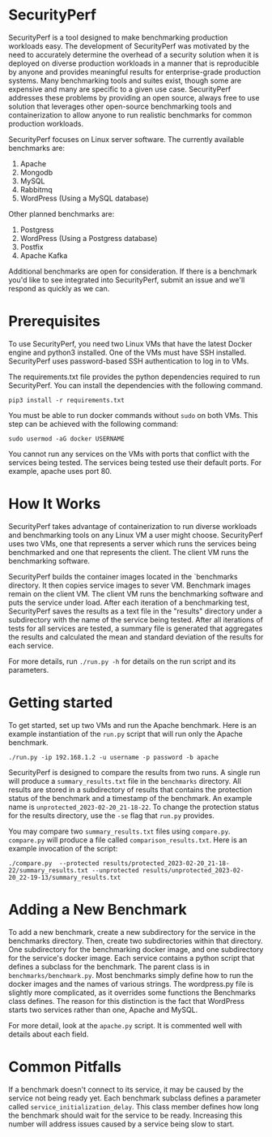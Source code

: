 # SecurityPerf

SecurityPerf is a tool designed to make benchmarking production workloads easy.
The development of SecurityPerf was motivated by the need to accurately determine
the overhead of a security solution when it is deployed on diverse production
workloads in a manner that is reproducible by anyone and provides meaningful results
for enterprise-grade production systems.
Many benchmarking tools and suites exist, though some are expensive
and many are specific to a given use case. SecurityPerf addresses these problems
by providing an open source, always free to use solution that leverages other
open-source benchmarking tools and containerization to allow anyone to run
realistic benchmarks for common production workloads.

SecurityPerf focuses on Linux server software. The currently available benchmarks
are:

1. Apache
2. Mongodb
3. MySQL
4. Rabbitmq
5. WordPress (Using a MySQL database)

Other planned benchmarks are:

1. Postgress
2. WordPress (Using a Postgress database)
3. Postfix
4. Apache Kafka

Additional benchmarks are open for consideration. If there is a benchmark you'd
like to see integrated into SecurityPerf, submit an issue and we'll respond
as quickly as we can.

# Prerequisites

To use SecurityPerf, you need two Linux VMs that have the latest Docker engine
and python3 installed. One of the VMs must have SSH installed. SecurityPerf uses
password-based SSH authentication to log in to VMs.

The requirements.txt file provides the python dependencies
required to run SecurityPerf. You can install the dependencies with the following command.

`pip3 install -r requirements.txt`

You must be able to run docker commands without `sudo` on both VMs. This step
can be achieved with the following command:

`sudo usermod -aG docker USERNAME`

You cannot run any services on the VMs with ports that conflict with the services
being tested. The services being tested use their default ports. For example,
apache uses port 80.

# How It Works

SecurityPerf takes advantage of containerization to run diverse workloads and
benchmarking tools on any Linux VM a user might choose. SecurityPerf uses
two VMs, one that represents a server which runs the services being benchmarked
and one that represents the client.
The client VM runs the benchmarking software.

SecurityPerf builds the container images located in the `benchmarks directory.
It then copies service images to sever VM. Benchmark images remain on the
client VM. The client VM runs the benchmarking software and puts the service
under load. After each iteration of a benchmarking test, SecurityPerf saves
the results as a text file in the "results" directory under a subdirectory
with the name of the service being tested. After all iterations of tests
for all services are tested, a summary file is generated that aggregates
the results and calculated the mean and standard deviation of the results
for each service.

For more details, run `./run.py -h` for details on the run script and its
parameters.

# Getting started

To get started, set up two VMs and run the Apache benchmark. Here is an example
instantiation of the `run.py` script that will run only the Apache benchmark.

`./run.py -ip 192.168.1.2 -u username -p password -b apache`

SecurityPerf is designed to compare the results from two runs. A single run
will produce a `summary_results.txt` file in the `benchmarks` directory.
All results are stored in a subdirectory of results that contains the protection
status of the benchmark and a timestamp of the benchmark. An example name is `unprotected_2023-02-20_21-18-22`.
To change the protection status for the results directory, use the `-se` flag
that `run.py` provides.

You may compare two `summary_results.txt` files using `compare.py`. `compare.py`
will produce a file called `comparison_results.txt`. Here is an example
invocation of the script:

`./compare.py  --protected results/protected_2023-02-20_21-18-22/summary_results.txt --unprotected results/unprotected_2023-02-20_22-19-13/summary_results.txt`


# Adding a New Benchmark

To add a new benchmark, create a new subdirectory for the service
in the benchmarks directory. Then, create two subdirectories within that directory.
One subdirectory for the benchmarking docker image, and one subdirectory for
the service's docker image. Each service contains a python script that defines
a subclass for the benchmark. The parent class is in `benchmarks/benchmark.py`.
Most benchmarks simply define how to run the docker images and the names of
various strings. The wordpress.py file is slightly more complicated, as it
overrides some functions the Benchmarks class defines. The reason for this
distinction is the fact that WordPress starts two services rather than one,
Apache and MySQL.

For more detail, look at the `apache.py` script. It is commented well with
details about each field.

# Common Pitfalls

If a benchmark doesn't connect to its service, it may be caused by the service
not being ready yet. Each benchmark subclass defines a parameter called
`service_initialization_delay`. This class member defines how long the benchmark
should wait for the service to be ready. Increasing this number will address
issues caused by a service being slow to start.
